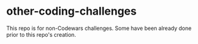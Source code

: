 # other-coding-challenges

This repo is for non-Codewars challenges. Some have been already done prior to this repo's creation. 
